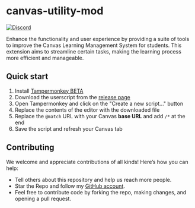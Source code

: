 # canvas-utility-mod

[![Discord](https://img.shields.io/discord/1268347443712360509?logo=discord)](https://discord.gg/8G7YtYQv)

Enhance the functionality and user experience by providing a suite of tools to improve the Canvas Learning Management System for students. This extension aims to streamline certain tasks, making the learning process more efficient and manageable.

## Quick start

1. Install [Tampermonkey BETA](https://www.tampermonkey.net/)
2. Download the userscript from the [release page](https://github.com/JorgeJimenez15/canvas-utility-mod/releases)
3. Open Tampermonkey and click on the "Create a new script..." button
4. Replace the contents of the editor with the downloaded file
5. Replace the `@match` URL with your Canvas **base URL** and add `/*` at the end
6. Save the script and refresh your Canvas tab

## Contributing

We welcome and appreciate contributions of all kinds! Here’s how you can help:

- Tell others about this repository and help us reach more people.
- Star the Repo and follow my [GitHub account](https://github.com/JorgeJimenez15).
- Feel free to contribute code by forking the repo, making changes, and opening a pull request.
